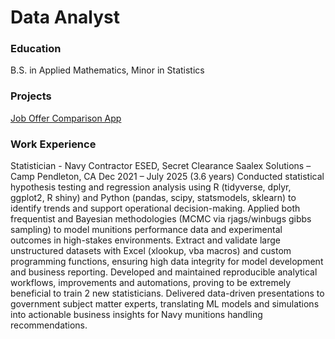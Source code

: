 # Data Analyst

### Education
B.S. in Applied Mathematics, Minor in Statistics

### Projects
[Job Offer Comparison App](https://larem.shinyapps.io/ButMyIncome1/)

### Work Experience
Statistician - Navy Contractor ESED, Secret Clearance
 Saalex Solutions – Camp Pendleton, CA 
 Dec 2021 – July 2025 (3.6 years)
Conducted statistical hypothesis testing and regression analysis using R (tidyverse, dplyr, ggplot2, R shiny) and Python (pandas, scipy, statsmodels, sklearn) to identify trends and support operational decision-making.
Applied both frequentist and Bayesian methodologies (MCMC via rjags/winbugs gibbs sampling) to model munitions performance data and experimental outcomes in high-stakes environments.
Extract and validate large unstructured datasets with Excel (xlookup, vba macros) and custom programming functions, ensuring high data integrity for model development and business reporting.
Developed and maintained reproducible analytical workflows, improvements and automations, proving to be extremely beneficial to train 2 new statisticians.
Delivered data-driven presentations to government subject matter experts, translating ML models and simulations into actionable business insights for Navy munitions handling recommendations.
